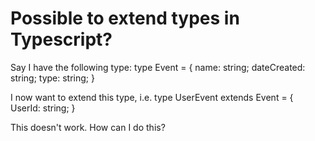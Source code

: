 
# Possible to extend types in Typescript?

Say I have the following type:
type Event = {
   name: string;
   dateCreated: string;
   type: string;
}

I now want to extend this type, i.e.
type UserEvent extends Event = {
   UserId: string; 
}

This doesn't work. How can I do this?

        